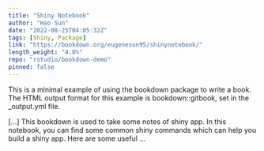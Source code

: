 ```yaml
---
title: "Shiny Notebook"
author: "Hao Sun"
date: "2022-08-25T04:05:32Z"
tags: [Shiny, Package]
link: "https://bookdown.org/eugenesun95/shinynotebook/"
length_weight: "4.8%"
repo: "rstudio/bookdown-demo"
pinned: false
---
```


<p>This is a minimal example of using the bookdown package to write a book.
The HTML output format for this example is bookdown::gitbook,
set in the _output.yml file.</p> [...] This bookdown is used to take some notes of shiny app. In this notebook, you can find some common shiny commands which can help you build a shiny app. Here are some useful ...

